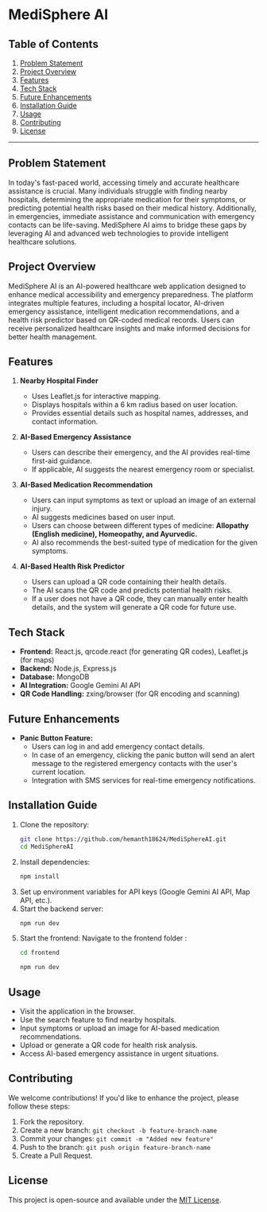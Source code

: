 # MediSphere AI

## Table of Contents
1. [Problem Statement](#problem-statement)
2. [Project Overview](#project-overview)
3. [Features](#features)
4. [Tech Stack](#tech-stack)
5. [Future Enhancements](#future-enhancements)
6. [Installation Guide](#installation-guide)
7. [Usage](#usage)
8. [Contributing](#contributing)
9. [License](#license)

---

## Problem Statement
In today's fast-paced world, accessing timely and accurate healthcare assistance is crucial. Many individuals struggle with finding nearby hospitals, determining the appropriate medication for their symptoms, or predicting potential health risks based on their medical history. Additionally, in emergencies, immediate assistance and communication with emergency contacts can be life-saving. MediSphere AI aims to bridge these gaps by leveraging AI and advanced web technologies to provide intelligent healthcare solutions.

## Project Overview
MediSphere AI is an AI-powered healthcare web application designed to enhance medical accessibility and emergency preparedness. The platform integrates multiple features, including a hospital locator, AI-driven emergency assistance, intelligent medication recommendations, and a health risk predictor based on QR-coded medical records. Users can receive personalized healthcare insights and make informed decisions for better health management.

## Features
1. **Nearby Hospital Finder**
   - Uses Leaflet.js for interactive mapping.
   - Displays hospitals within a 6 km radius based on user location.
   - Provides essential details such as hospital names, addresses, and contact information.

2. **AI-Based Emergency Assistance**
   - Users can describe their emergency, and the AI provides real-time first-aid guidance.
   - If applicable, AI suggests the nearest emergency room or specialist.

3. **AI-Based Medication Recommendation**
   - Users can input symptoms as text or upload an image of an external injury.
   - AI suggests medicines based on user input.
   - Users can choose between different types of medicine: **Allopathy (English medicine), Homeopathy, and Ayurvedic.**
   - AI also recommends the best-suited type of medication for the given symptoms.

4. **AI-Based Health Risk Predictor**
   - Users can upload a QR code containing their health details.
   - The AI scans the QR code and predicts potential health risks.
   - If a user does not have a QR code, they can manually enter health details, and the system will generate a QR code for future use.

## Tech Stack
- **Frontend:** React.js, qrcode.react (for generating QR codes), Leaflet.js (for maps)
- **Backend:** Node.js, Express.js
- **Database:** MongoDB
- **AI Integration:** Google Gemini AI API
- **QR Code Handling:** zxing/browser (for QR encoding and scanning)

## Future Enhancements
- **Panic Button Feature:**
  - Users can log in and add emergency contact details.
  - In case of an emergency, clicking the panic button will send an alert message to the registered emergency contacts with the user's current location.
  - Integration with SMS services for real-time emergency notifications.

## Installation Guide
1. Clone the repository:
   ```bash
   git clone https://github.com/hemanth18624/MediSphereAI.git
   cd MediSphereAI
   ```
2. Install dependencies:
   ```bash
   npm install
   ```
3. Set up environment variables for API keys (Google Gemini AI API, Map API, etc.).
4. Start the backend server:
   ```bash
   npm run dev
   ```
5. Start the frontend:
   Navigate to the frontend folder :
   ```bash
   cd frontend
   ```
   ```bash
   npm run dev
   ```

## Usage
- Visit the application in the browser.
- Use the search feature to find nearby hospitals.
- Input symptoms or upload an image for AI-based medication recommendations.
- Upload or generate a QR code for health risk analysis.
- Access AI-based emergency assistance in urgent situations.

## Contributing
We welcome contributions! If you'd like to enhance the project, please follow these steps:
1. Fork the repository.
2. Create a new branch: `git checkout -b feature-branch-name`
3. Commit your changes: `git commit -m "Added new feature"`
4. Push to the branch: `git push origin feature-branch-name`
5. Create a Pull Request.

## License
This project is open-source and available under the [MIT License](LICENSE).

